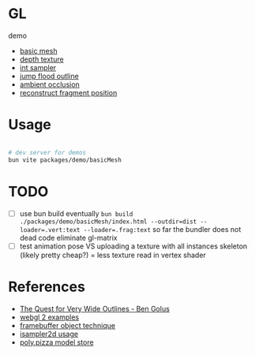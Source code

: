 # GL

demo
- [basic mesh](http://platane.github.io/gl-experiments/demo/basicMesh)
- [depth texture](http://platane.github.io/gl-experiments/demo/depthTexture)
- [int sampler](http://platane.github.io/gl-experiments/demo/intSampler)
- [jump flood outline](http://platane.github.io/gl-experiments/demo/jumpFloodOutline)
- [ambient occlusion](http://platane.github.io/gl-experiments/demo/ambientOcclusion)
- [reconstruct fragment position](http://platane.github.io/gl-experiments/demo/reconstructFragmentPosition)

# Usage

```sh

# dev server for demos
bun vite packages/demo/basicMesh

```

# TODO

- [ ] use bun build eventually
      `bun build ./packages/demo/basicMesh/index.html --outdir=dist --loader=.vert:text --loader=.frag:text`
      so far the bundler does not dead code eliminate gl-matrix
- [ ] test animation pose VS uploading a texture with all instances skeleton (likely pretty cheap?) = less texture read in vertex shader

# References

- [The Quest for Very Wide Outlines - Ben Golus](https://bgolus.medium.com/the-quest-for-very-wide-outlines-ba82ed442cd9)
- [webgl 2 examples](https://github.com/tsherif/webgl2examples)
- [framebuffer object technique](https://www.youtube.com/@osakaandrew/videos)
- [isampler2d usage](https://github.com/aadebdeb/Sample_WebGL2_IntegerTexture)
- [poly.pizza model store](https://poly.pizza/)
